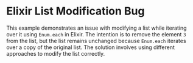 # Elixir List Modification Bug

This example demonstrates an issue with modifying a list while iterating over it using `Enum.each` in Elixir.  The intention is to remove the element `3` from the list, but the list remains unchanged because `Enum.each` iterates over a copy of the original list.  The solution involves using different approaches to modify the list correctly.